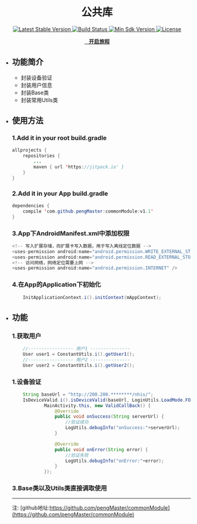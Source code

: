 <h1 align="center">公共库</h1>

<p align="center">
  <a href="https://https://github.com/pengMaster/commonModule.gitr">
    <img src="https://img.shields.io/badge/bintray-v2.3.5-brightgreen.svg" alt="Latest Stable Version" />
  </a>
  <a href="https://github.com/pengMaster">
    <img src="https://travis-ci.org/JessYanCoding/MVPArms.svg?branch=master" alt="Build Status" />
  </a>
  <a href="https://github.com/pengMaster">
    <img src="https://img.shields.io/badge/API-14%2B-blue.svg?style=flat-square" alt="Min Sdk Version" />
  </a>
  <a href="https://github.com/pengMaster">
    <img src="http://img.shields.io/badge/License-Apache%202.0-blue.svg?style=flat-square" alt="License" />
  </a>
</p>

<p align="center">
  <a href="https://github.com/pengMaster/commonModule.git">
    <b>开启旅程</b>
  </a>
</p> 


- ## 功能简介
   - 封装设备验证
   - 封装用户信息
   - 封装Base类
   - 封装常用Utils类

- ## 使用方法
    ### 1.Add it in your root build.gradle
    ```java
    allprojects {
		repositories {
			...
			maven { url 'https://jitpack.io' }
		}
	}
    ```
     ### 2.Add it in your App build.gradle 
    ```java
    dependencies {
        compile 'com.github.pengMaster:commonModule:v1.1'
    }
    ``` 
    
     ### 3.App下AndroidManifest.xml中添加权限 
    ```java
    <!-- 写入扩展存储，向扩展卡写入数据，用于写入离线定位数据 -->
    <uses-permission android:name="android.permission.WRITE_EXTERNAL_STORAGE" />
    <uses-permission android:name="android.permission.READ_EXTERNAL_STORAGE" />
    <!-- 访问网络，网络定位需要上网 -->
    <uses-permission android:name="android.permission.INTERNET" />

    ```    

     ### 4.在App的Application下初始化 
    ```java
        InitApplicationContext.i().initContext(mAppContext);
    ```    

- ## 功能

    ### 1.获取用户
    ```java
        //----------------- 用户1 ---------------
        User user1 = ConstantUtils.i().getUser1();
        //----------------- 用户2 ---------------
        User user2 = ConstantUtils.i().getUser2();
    ```
    
    ### 1.设备验证
    ```java
        String baseUrl = "http://200.200.********/nhis/";
        IsDeviceValid.i().isDeviceValid(baseUrl, LoginUtils.LoadMode.FORMAL,
                MainActivity.this, new ValidCallBack() {
                    @Override
                    public void onSuccess(String serverUrl) {
                        //验证成功
                        LogUtils.debugInfo("onSuccess:"+serverUrl);
                    }

                    @Override
                    public void onError(String error) {
                        //验证失败
                        LogUtils.debugInfo("onError:"+error);
                    }
                });
    ```
    
    ### 3.Base类以及Utils类直接调取使用
    
    
    ---------------------
    注: [github地址:https://github.com/pengMaster/commonModule](https://github.com/pengMaster/commonModule)

